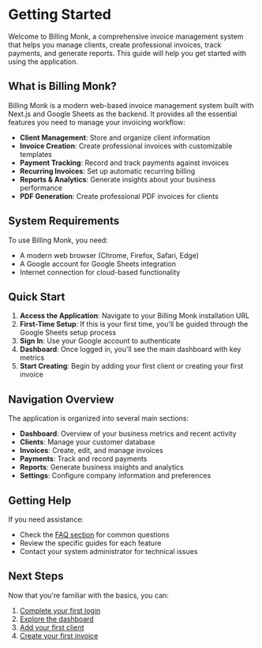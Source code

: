 # Getting Started

Welcome to Billing Monk, a comprehensive invoice management system that helps you manage clients, create professional invoices, track payments, and generate reports. This guide will help you get started with using the application.

## What is Billing Monk?

Billing Monk is a modern web-based invoice management system built with Next.js and Google Sheets as the backend. It provides all the essential features you need to manage your invoicing workflow:

- **Client Management**: Store and organize client information
- **Invoice Creation**: Create professional invoices with customizable templates
- **Payment Tracking**: Record and track payments against invoices
- **Recurring Invoices**: Set up automatic recurring billing
- **Reports & Analytics**: Generate insights about your business performance
- **PDF Generation**: Create professional PDF invoices for clients

## System Requirements

To use Billing Monk, you need:

- A modern web browser (Chrome, Firefox, Safari, Edge)
- A Google account for Google Sheets integration
- Internet connection for cloud-based functionality

## Quick Start

1. **Access the Application**: Navigate to your Billing Monk installation URL
2. **First-Time Setup**: If this is your first time, you'll be guided through the Google Sheets setup process
3. **Sign In**: Use your Google account to authenticate
4. **Dashboard**: Once logged in, you'll see the main dashboard with key metrics
5. **Start Creating**: Begin by adding your first client or creating your first invoice

## Navigation Overview

The application is organized into several main sections:

- **Dashboard**: Overview of your business metrics and recent activity
- **Clients**: Manage your customer database
- **Invoices**: Create, edit, and manage invoices
- **Payments**: Track and record payments
- **Reports**: Generate business insights and analytics
- **Settings**: Configure company information and preferences

## Getting Help

If you need assistance:

- Check the [FAQ section](../faq/general.md) for common questions
- Review the specific guides for each feature
- Contact your system administrator for technical issues

## Next Steps

Now that you're familiar with the basics, you can:

1. [Complete your first login](./first-login.md)
2. [Explore the dashboard](./dashboard-overview.md)
3. [Add your first client](./clients/adding-clients.md)
4. [Create your first invoice](./invoices/creating-invoices.md)